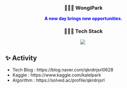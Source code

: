 <h3  align="center">👩🏻‍💻 WongiPark</h3>
  
<p style="color:blue;" align = "center"> <strong>A new day brings new opportunities.</strong> </p>
  <h3 align="center">🧑🏼‍💻 Tech Stack</h3>
<div align="center">
  <img src="https://img.shields.io/badge/Python-3776AB?style=for-the-badge&logo=Python&logoColor=white"/></a>&nbsp 
</div>
  <h2> ✨
Activity</h2>
  <ul>
    <li>
      <span>Tech Blog : https://blog.naver.com/qkrdnjsrl0628</span>
    </li>
    <li>
      <span>Kaggle : https://www.kaggle.com/kalelpark</span>
    </li>
    <li>
      <span>Algorithm : https://solved.ac/profile/qkrdnjsrl</span>
    </li>
  </ul>
</div>
<!-- <div>
<---  <h2> 🌟 
Achievement</h2>
  <ul>
    <li>
      <span>2021.12.24 Achievement Kaggle Notebook Expert</span>
    </li>
    <li>
      <span>2021.12.03 오산시 빅데이터 분석 공모전 수상(3등) 🥉</span>
    </li>    
  </ul>
</div> <--- -->
